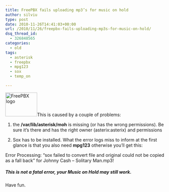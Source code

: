 ```yaml
---
title: FreePBX fails uploading mp3’s for music on hold
author: silviu
type: post
date: 2010-11-26T14:41:03+00:00
url: /2010/11/26/freepbx-fails-uploading-mp3s-for-music-on-hold/
dsq_thread_id:
  - 326848565
categories:
  - old
tags:
  - asterisk
  - freepbx
  - mpg123
  - sox
  - temp_on

---
```

[<img decoding="async" loading="lazy" class="alignleft size-full wp-image-1124" title="logo" src="http://blog.silviuvulcan.ro/wp-content/uploads/sites/2/2010/11/logo.png" alt="FreePBX logo" width="100" height="75" />][1]This is caused by a couple of problems:

1. the **/var/lib/asterisk/moh** is missing (or has the wrong permissions). Be sure it&#8217;s there and has the right owner (asterix:asterix) and permissions

2. Sox has to be installed. What the error logs miss to inform at the first glance is that you also need **mpg123** otherwise you&#8217;ll get this:

Error Processing: &#8220;sox failed to convert file and original could not be copied as a fall back&#8221; for Johnny Cash &#8211; Solitary Man.mp3!

##### This is not a fatal error, your Music on Hold may still work.

Have fun.

 [1]: http://blog.silviuvulcan.ro/wp-content/uploads/sites/2/2010/11/logo.png